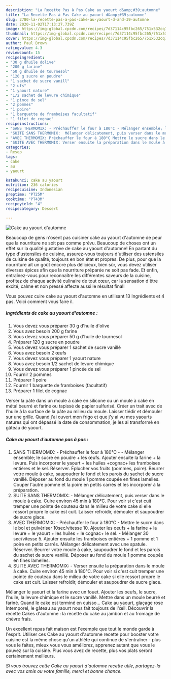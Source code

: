 ```yaml
---
description: "La Recette Pas à Pas Cake au yaourt d&amp;#39;automne"
title: "La Recette Pas à Pas Cake au yaourt d&amp;#39;automne"
slug: 2780-la-recette-pas-a-pas-cake-au-yaourt-d-and-39-automne
date: 2020-11-02T17:13:27.739Z
image: https://img-global.cpcdn.com/recipes/7d37114c95fbc265/751x532cq70/cake-au-yaourt-dautomne-photo-principale-de-la-recette.jpg
thumbnail: https://img-global.cpcdn.com/recipes/7d37114c95fbc265/751x532cq70/cake-au-yaourt-dautomne-photo-principale-de-la-recette.jpg
cover: https://img-global.cpcdn.com/recipes/7d37114c95fbc265/751x532cq70/cake-au-yaourt-dautomne-photo-principale-de-la-recette.jpg
author: Paul Brown
ratingvalue: 4.3
reviewcount: 15
recipeingredient:
- "30 g dhuile dolive"
- "200 g farine"
- "50 g dhuile de tournesol"
- "120 g sucre en poudre"
- "1 sachet de sucre vanill"
- "2 ufs"
- "1 yaourt nature"
- "1/2 sachet de levure chimique"
- "1 pince de sel"
- "2 pommes"
- "1 poire"
- "1 barquette de framboises facultatif"
- "1 filet de cognac"
recipeinstructions:
- "SANS THERMOMIX: - Préchauffer le four à 180°C - Mélanger ensemble; le sucre en poudre + les œufs. Ajouter ensuite la farine + la levure. Puis incorporer le yaourt + les huiles +cognac+ les framboises entières et le sel. Réserver. Éplucher vos fruits (pommes, poire). Beurrer votre moule à cake, saupoudrer le fond et les parois du sachet de sucre vanillé. Déposer au fond du moule 1 pomme coupée en fines lamelles. Couper l&#39;autre pomme et la poire en petits carrés et les incorporer à la préparation."
- "SUITE SANS THERMOMIX:  Mélanger délicatement, puis verser dans le moule à cake. Cuire environ 45 min à 180°C. Pour voir si c&#39;est cuit tremper une pointe de couteau dans le milieu de votre cake si elle ressort propre le cake est cuit. Laisser refroidir, démouler et saupoudrer de sucre glace."
- "AVEC THERMOMIX: Préchauffer le four à 180°C Mettre le sucre dans le bol et pulvériser 10sec/vitesse 10. Ajouter les oeufs + la farine + la levure + le yaourt + les huiles + le cognac+ le sel.  Mélanger 30 sec/vitesse 5. Ajouter ensuite les framboises entières + 1 pomme et 1 poire en petits carrés. Mélanger délicatement avec une spatule. Réserver. Beurrer votre moule à cake, saupoudrer le fond et les parois du sachet de sucre vanillé. Déposer au fond du moule 1 pomme coupée en fines lamelles."
- "SUITE AVEC THERMOMIX: Verser ensuite la préparation dans le moule à cake. Cuire environ 45 min à 180°C. Pour voir si c&#39;est cuit tremper une pointe de couteau dans le milieu de votre cake si elle ressort propre le cake est cuit. Laisser refroidir, démouler et saupoudrer de sucre glace."
categories:
- Resep
tags:
- cake
- au
- yaourt

katakunci: cake au yaourt 
nutrition: 236 calories
recipecuisine: Indonesian
preptime: "PT25M"
cooktime: "PT43M"
recipeyield: "4"
recipecategory: Dessert

---
```



![Cake au yaourt d&#39;automne](https://img-global.cpcdn.com/recipes/7d37114c95fbc265/751x532cq70/cake-au-yaourt-dautomne-photo-principale-de-la-recette.jpg)

Beaucoup de gens n'osent pas cuisiner cake au yaourt d&#39;automne de peur que la nourriture ne soit pas comme prévu. Beaucoup de choses ont un effet sur la qualité gustative de cake au yaourt d&#39;automne! En partant du type d'ustensiles de cuisine, assurez-vous toujours d'utiliser des ustensiles de cuisine de qualité, toujours en bon état et propres. De plus, pour que la nourriture ait un goût encore plus délicieux, bien sûr, vous devez utiliser diverses épices afin que la nourriture préparée ne soit pas fade. Et enfin, entraînez-vous pour reconnaître les différentes saveurs de la cuisine, profitez de chaque activité culinaire de tout cœur, car la sensation d'être excité, calme et non pressé affecte aussi le résultat final!

<!--inarticleads1-->

Vous pouvez cuire cake au yaourt d&#39;automne en utilisant 13 Ingrédients et 4 pas. Voici comment vous faire il.

##### Ingrédients de cake au yaourt d&#39;automne :

1. Vous devez vous préparer 30 g d&#39;huile d&#39;olive
1. Vous avez besoin 200 g farine
1. Vous devez vous préparer 50 g d&#39;huile de tournesol
1. Préparer 120 g sucre en poudre
1. Vous devez vous préparer 1 sachet de sucre vanillé
1. Vous avez besoin 2 œufs
1. Vous devez vous préparer 1 yaourt nature
1. Vous avez besoin 1/2 sachet de levure chimique
1. Vous devez vous préparer 1 pincée de sel
1. Fournir 2 pommes
1. Préparer 1 poire
1. Fournir 1 barquette de framboises (facultatif)
1. Préparer 1 filet de cognac


Verser la pâte dans un moule à cake en silicone ou un moule à cake en métal beurré et fariné ou tapissé de papier sulfurisé. Créer un trait avec de l&#39;huile à la surface de la pâte au milieu du moule. Laisser tiédir et démouler sur une grille. Quand j&#39;ai ouvert mon frigo et que j&#39;y ai vu mes yaourts natures qui ont dépassé la date de consommation, je les ai transformé en gâteau de yaourt. 

<!--inarticleads2-->

##### Cake au yaourt d&#39;automne pas à pas :

1. SANS THERMOMIX: - Préchauffer le four à 180°C - - Mélanger ensemble; le sucre en poudre + les œufs. Ajouter ensuite la farine + la levure. Puis incorporer le yaourt + les huiles +cognac+ les framboises entières et le sel. Réserver. Éplucher vos fruits (pommes, poire). Beurrer votre moule à cake, saupoudrer le fond et les parois du sachet de sucre vanillé. Déposer au fond du moule 1 pomme coupée en fines lamelles. Couper l&#39;autre pomme et la poire en petits carrés et les incorporer à la préparation.
1. SUITE SANS THERMOMIX:  - Mélanger délicatement, puis verser dans le moule à cake. Cuire environ 45 min à 180°C. Pour voir si c&#39;est cuit tremper une pointe de couteau dans le milieu de votre cake si elle ressort propre le cake est cuit. Laisser refroidir, démouler et saupoudrer de sucre glace.
1. AVEC THERMOMIX: - Préchauffer le four à 180°C - Mettre le sucre dans le bol et pulvériser 10sec/vitesse 10. Ajouter les oeufs + la farine + la levure + le yaourt + les huiles + le cognac+ le sel.  - Mélanger 30 sec/vitesse 5. Ajouter ensuite les framboises entières + 1 pomme et 1 poire en petits carrés. Mélanger délicatement avec une spatule. Réserver. Beurrer votre moule à cake, saupoudrer le fond et les parois du sachet de sucre vanillé. Déposer au fond du moule 1 pomme coupée en fines lamelles.
1. SUITE AVEC THERMOMIX: - Verser ensuite la préparation dans le moule à cake. Cuire environ 45 min à 180°C. Pour voir si c&#39;est cuit tremper une pointe de couteau dans le milieu de votre cake si elle ressort propre le cake est cuit. Laisser refroidir, démouler et saupoudrer de sucre glace.


Mélanger le yaourt et la farine avec un fouet. Ajouter les oeufs, le sucre, l&#39;huile, la levure chimique et le sucre vanillé. Mettre dans un moule beurré et fariné. Quand le cake est terminé en cuisso… Cake au yaourt, glaçage rose Intemporel, le gâteau au yaourt nous fait toujours de l&#39;œil. Découvrir la recette Cakes d&#39;automne : la recette du cake au jambon et au fromage de chèvre frais. 

<!--inarticleads1-->

<p>
Un excellent repas fait maison est l'exemple que tout le monde garde à l'esprit. Utiliser ces Cake au yaourt d&#39;automne recette pour booster votre cuisine est la même chose qu'un athlète qui continue de s'entraîner - plus vous le faites, mieux vous vous améliorez, apprenez autant que vous le pouvez sur la cuisine. Plus vous avez de recette, plus vos plats seront certainement meilleurs.
</p>

<p>
<i>Si vous trouvez cette Cake au yaourt d&#39;automne recette utile, partagez-la avec vos amis ou votre famille, merci et bonne chance.</i>
</p>
